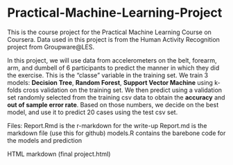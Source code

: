 # Practical-Machine-Learning-Project

This is the course project for the Practical Machine Learning Course on Coursera. Data used in this project is from the Human Activity Recognition project from Groupware@LES. 

In this project, we will use data from accelerometers on the belt, forearm, arm, and dumbell of 6 participants to predict the manner in which they did the exercise. This is the “classe” variable in the training set. We train 3 models: **Decision Tree**, **Random Forest**, **Support Vector Machine** using k-folds cross validation on the training set. We then predict using a validation set randomly selected from the training csv data to obtain the **accuracy** and **out of sample error rate**. Based on those numbers, we decide on the best model, and use it to predict 20 cases using the test csv set.

Files:
Report.Rmd is the r-markdown for the write-up
Report.md is the markdown file (use this for github)
models.R contains the barebone code for the models and prediction

HTML markdown (final project.html)
